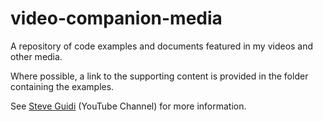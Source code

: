 # video-companion-media
A repository of code examples and documents featured in my videos and other media.

Where possible, a link to the supporting content is provided in the folder containing the examples.

See [Steve Guidi](https://www.youtube.com/channel/UCP1pRRcTrorolz3CFe6NZ5Q) (YouTube Channel) for more information.
